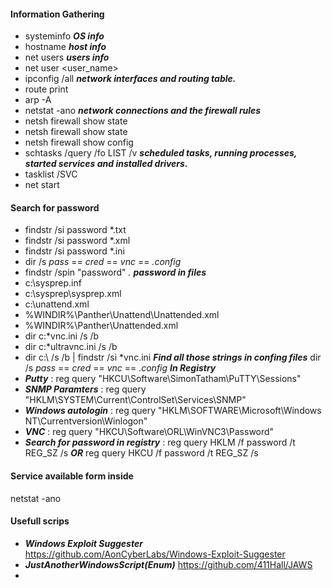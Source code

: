 #### Information Gathering
- systeminfo ***OS info***
- hostname ***host info***
- net users ***users info***
- net user <user_name>
- ipconfig /all ***network interfaces and routing table.***
- route print
- arp -A
- netstat -ano ***network connections and the firewall rules***
- netsh firewall show state
- netsh firewall show state
- netsh firewall show config
- schtasks /query /fo LIST /v ***scheduled tasks, running processes, started services and installed drivers.***
- tasklist /SVC
- net start

#### Search for password
- findstr /si password *.txt
- findstr /si password *.xml
- findstr /si password *.ini
- dir /s *pass* == *cred* == *vnc* == *.config*
- findstr /spin "password" *.*
***password in files***
- c:\sysprep.inf
- c:\sysprep\sysprep.xml
- c:\unattend.xml
- %WINDIR%\Panther\Unattend\Unattended.xml
- %WINDIR%\Panther\Unattended.xml
- dir c:\*vnc.ini /s /b
- dir c:\*ultravnc.ini /s /b 
- dir c:\ /s /b | findstr /si *vnc.ini
***Find all those strings in confing files***
dir /s *pass* == *cred* == *vnc* == *.config*
***In Registry***
- ***Putty*** : reg query "HKCU\Software\SimonTatham\PuTTY\Sessions"
- ***SNMP Paramters*** : reg query "HKLM\SYSTEM\Current\ControlSet\Services\SNMP"
- ***Windows autologin*** : reg query "HKLM\SOFTWARE\Microsoft\Windows NT\Currentversion\Winlogon"
- ***VNC*** : reg query "HKCU\Software\ORL\WinVNC3\Password"
- ***Search for password in registry*** : reg query HKLM /f password /t REG_SZ /s ***OR*** reg query HKCU /f password /t REG_SZ /s

#### Service available form inside
netstat -ano




#### Usefull scrips

- ***Windows Exploit Suggester*** https://github.com/AonCyberLabs/Windows-Exploit-Suggester
- ***JustAnotherWindowsScript(Enum)*** https://github.com/411Hall/JAWS
-
